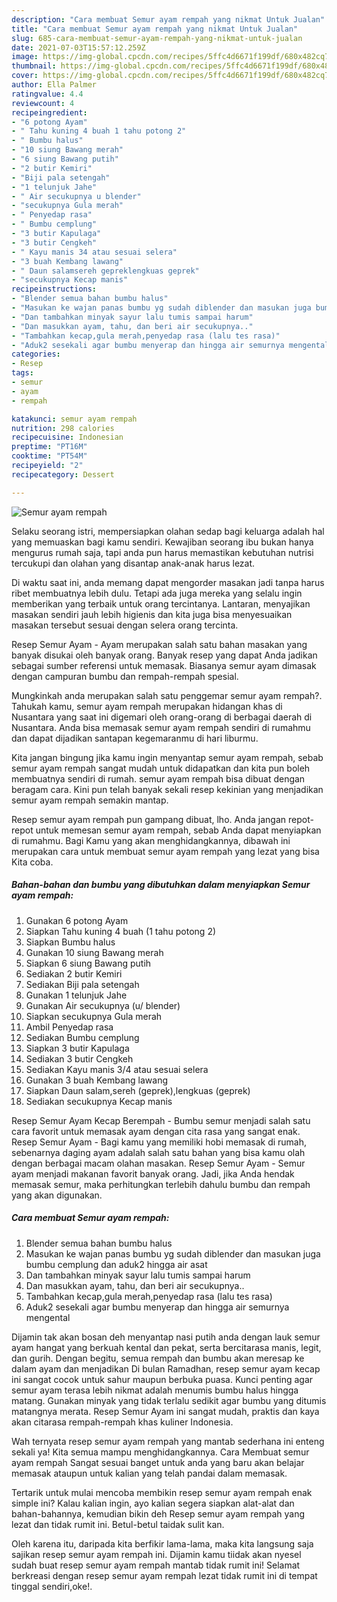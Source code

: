 ```yaml
---
description: "Cara membuat Semur ayam rempah yang nikmat Untuk Jualan"
title: "Cara membuat Semur ayam rempah yang nikmat Untuk Jualan"
slug: 685-cara-membuat-semur-ayam-rempah-yang-nikmat-untuk-jualan
date: 2021-07-03T15:57:12.259Z
image: https://img-global.cpcdn.com/recipes/5ffc4d6671f199df/680x482cq70/semur-ayam-rempah-foto-resep-utama.jpg
thumbnail: https://img-global.cpcdn.com/recipes/5ffc4d6671f199df/680x482cq70/semur-ayam-rempah-foto-resep-utama.jpg
cover: https://img-global.cpcdn.com/recipes/5ffc4d6671f199df/680x482cq70/semur-ayam-rempah-foto-resep-utama.jpg
author: Ella Palmer
ratingvalue: 4.4
reviewcount: 4
recipeingredient:
- "6 potong Ayam"
- " Tahu kuning 4 buah 1 tahu potong 2"
- " Bumbu halus"
- "10 siung Bawang merah"
- "6 siung Bawang putih"
- "2 butir Kemiri"
- "Biji pala setengah"
- "1 telunjuk Jahe"
- " Air secukupnya u blender"
- "secukupnya Gula merah"
- " Penyedap rasa"
- " Bumbu cemplung"
- "3 butir Kapulaga"
- "3 butir Cengkeh"
- " Kayu manis 34 atau sesuai selera"
- "3 buah Kembang lawang"
- " Daun salamsereh gepreklengkuas geprek"
- "secukupnya Kecap manis"
recipeinstructions:
- "Blender semua bahan bumbu halus"
- "Masukan ke wajan panas bumbu yg sudah diblender dan masukan juga bumbu cemplung dan aduk2 hingga air asat"
- "Dan tambahkan minyak sayur lalu tumis sampai harum"
- "Dan masukkan ayam, tahu, dan beri air secukupnya.."
- "Tambahkan kecap,gula merah,penyedap rasa (lalu tes rasa)"
- "Aduk2 sesekali agar bumbu menyerap dan hingga air semurnya mengental"
categories:
- Resep
tags:
- semur
- ayam
- rempah

katakunci: semur ayam rempah 
nutrition: 298 calories
recipecuisine: Indonesian
preptime: "PT16M"
cooktime: "PT54M"
recipeyield: "2"
recipecategory: Dessert

---
```



![Semur ayam rempah](https://img-global.cpcdn.com/recipes/5ffc4d6671f199df/680x482cq70/semur-ayam-rempah-foto-resep-utama.jpg)

Selaku seorang istri, mempersiapkan olahan sedap bagi keluarga adalah hal yang memuaskan bagi kamu sendiri. Kewajiban seorang ibu bukan hanya mengurus rumah saja, tapi anda pun harus memastikan kebutuhan nutrisi tercukupi dan olahan yang disantap anak-anak harus lezat.

Di waktu  saat ini, anda memang dapat mengorder masakan jadi tanpa harus ribet membuatnya lebih dulu. Tetapi ada juga mereka yang selalu ingin memberikan yang terbaik untuk orang tercintanya. Lantaran, menyajikan masakan sendiri jauh lebih higienis dan kita juga bisa menyesuaikan masakan tersebut sesuai dengan selera orang tercinta. 

Resep Semur Ayam - Ayam merupakan salah satu bahan masakan yang banyak disukai oleh banyak orang. Banyak resep yang dapat Anda jadikan sebagai sumber referensi untuk memasak. Biasanya semur ayam dimasak dengan campuran bumbu dan rempah-rempah spesial.

Mungkinkah anda merupakan salah satu penggemar semur ayam rempah?. Tahukah kamu, semur ayam rempah merupakan hidangan khas di Nusantara yang saat ini digemari oleh orang-orang di berbagai daerah di Nusantara. Anda bisa memasak semur ayam rempah sendiri di rumahmu dan dapat dijadikan santapan kegemaranmu di hari liburmu.

Kita jangan bingung jika kamu ingin menyantap semur ayam rempah, sebab semur ayam rempah sangat mudah untuk didapatkan dan kita pun boleh membuatnya sendiri di rumah. semur ayam rempah bisa dibuat dengan beragam cara. Kini pun telah banyak sekali resep kekinian yang menjadikan semur ayam rempah semakin mantap.

Resep semur ayam rempah pun gampang dibuat, lho. Anda jangan repot-repot untuk memesan semur ayam rempah, sebab Anda dapat menyiapkan di rumahmu. Bagi Kamu yang akan menghidangkannya, dibawah ini merupakan cara untuk membuat semur ayam rempah yang lezat yang bisa Kita coba.

<!--inarticleads1-->

##### Bahan-bahan dan bumbu yang dibutuhkan dalam menyiapkan Semur ayam rempah:

1. Gunakan 6 potong Ayam
1. Siapkan  Tahu kuning 4 buah (1 tahu potong 2)
1. Siapkan  Bumbu halus
1. Gunakan 10 siung Bawang merah
1. Siapkan 6 siung Bawang putih
1. Sediakan 2 butir Kemiri
1. Sediakan Biji pala setengah
1. Gunakan 1 telunjuk Jahe
1. Gunakan  Air secukupnya (u/ blender)
1. Siapkan secukupnya Gula merah
1. Ambil  Penyedap rasa
1. Sediakan  Bumbu cemplung
1. Siapkan 3 butir Kapulaga
1. Sediakan 3 butir Cengkeh
1. Sediakan  Kayu manis 3/4 atau sesuai selera
1. Gunakan 3 buah Kembang lawang
1. Siapkan  Daun salam,sereh (geprek),lengkuas (geprek)
1. Sediakan secukupnya Kecap manis


Resep Semur Ayam Kecap Berempah - Bumbu semur menjadi salah satu cara favorit untuk memasak ayam dengan cita rasa yang sangat enak. Resep Semur Ayam - Bagi kamu yang memiliki hobi memasak di rumah, sebenarnya daging ayam adalah salah satu bahan yang bisa kamu olah dengan berbagai macam olahan masakan. Resep Semur Ayam - Semur ayam menjadi makanan favorit banyak orang. Jadi, jika Anda hendak memasak semur, maka perhitungkan terlebih dahulu bumbu dan rempah yang akan digunakan. 

<!--inarticleads2-->

##### Cara membuat Semur ayam rempah:

1. Blender semua bahan bumbu halus
1. Masukan ke wajan panas bumbu yg sudah diblender dan masukan juga bumbu cemplung dan aduk2 hingga air asat
1. Dan tambahkan minyak sayur lalu tumis sampai harum
1. Dan masukkan ayam, tahu, dan beri air secukupnya..
1. Tambahkan kecap,gula merah,penyedap rasa (lalu tes rasa)
1. Aduk2 sesekali agar bumbu menyerap dan hingga air semurnya mengental


Dijamin tak akan bosan deh menyantap nasi putih anda dengan lauk semur ayam hangat yang berkuah kental dan pekat, serta bercitarasa manis, legit, dan gurih. Dengan begitu, semua rempah dan bumbu akan meresap ke dalam ayam dan menjadikan Di bulan Ramadhan, resep semur ayam kecap ini sangat cocok untuk sahur maupun berbuka puasa. Kunci penting agar semur ayam terasa lebih nikmat adalah menumis bumbu halus hingga matang. Gunakan minyak yang tidak terlalu sedikit agar bumbu yang ditumis matangnya merata. Resep Semur Ayam ini sangat mudah, praktis dan kaya akan citarasa rempah-rempah khas kuliner Indonesia. 

Wah ternyata resep semur ayam rempah yang mantab sederhana ini enteng sekali ya! Kita semua mampu menghidangkannya. Cara Membuat semur ayam rempah Sangat sesuai banget untuk anda yang baru akan belajar memasak ataupun untuk kalian yang telah pandai dalam memasak.

Tertarik untuk mulai mencoba membikin resep semur ayam rempah enak simple ini? Kalau kalian ingin, ayo kalian segera siapkan alat-alat dan bahan-bahannya, kemudian bikin deh Resep semur ayam rempah yang lezat dan tidak rumit ini. Betul-betul taidak sulit kan. 

Oleh karena itu, daripada kita berfikir lama-lama, maka kita langsung saja sajikan resep semur ayam rempah ini. Dijamin kamu tiidak akan nyesel sudah buat resep semur ayam rempah mantab tidak rumit ini! Selamat berkreasi dengan resep semur ayam rempah lezat tidak rumit ini di tempat tinggal sendiri,oke!.

